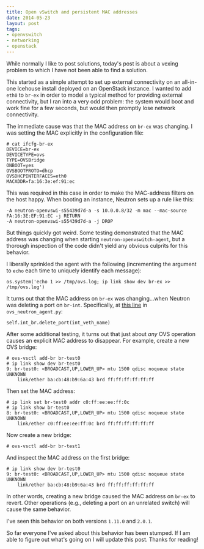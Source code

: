 ```yaml
---
title: Open vSwitch and persistent MAC addresses
date: 2014-05-23
layout: post
tags:
- openvswitch
- networking
- openstack
---
```


While normally I like to post solutions, today's post is about a
vexing problem to which I have not been able to find a solution.

This started as a simple attempt to set up external connectivity on
an all-in-one Icehouse install deployed on an OpenStack instance.  I
wanted to add `eth0` to `br-ex` in order to model a typical method for
providing external connectivity, but I ran into a very odd problem:
the system would boot and work fine for a few seconds, but would then
promptly lose network connectivity.

The immediate cause was that the MAC address on `br-ex` was changing.
I was setting the MAC explicitly in the configuration file:

    # cat ifcfg-br-ex
    DEVICE=br-ex
    DEVICETYPE=ovs
    TYPE=OVSBridge
    ONBOOT=yes
    OVSBOOTPROTO=dhcp
    OVSDHCPINTERFACES=eth0
    MACADDR=fa:16:3e:ef:91:ec

This was required in this case in order to make the MAC-address
filters on the host happy.  When booting an instance, Neutron sets up
a rule like this:

    -A neutron-openvswi-s55439d7d-a -s 10.0.0.8/32 -m mac --mac-source FA:16:3E:EF:91:EC -j RETURN
    -A neutron-openvswi-s55439d7d-a -j DROP

But things quickly got weird.  Some testing demonstrated that the MAC
address was changing when starting `neutron-openvswitch-agent`, but a
thorough inspection of the code didn't yield any obvious culprits for
this behavior.

I liberally sprinkled the agent with the following (incrementing the
argument to `echo` each time to uniquely identify each message):

    os.system('echo 1 >> /tmp/ovs.log; ip link show dev br-ex >> /tmp/ovs.log')

It turns out that the MAC address on `br-ex` was changing...when
Neutron was deleting a port on `br-int`.  Specifically, at [this
line][] in `ovs_neutron_agent.py`:

[this line]: https://github.com/openstack/neutron/blob/423ca756af10e10398636d6d34a7594a4fd4bc87/neutron/plugins/openvswitch/agent/ovs_neutron_agent.py#L909

    self.int_br.delete_port(int_veth_name)

After some additional testing, it turns out that just about *any* OVS
operation causes an explicit MAC address to disappear.  For example,
create a new OVS bridge:

    # ovs-vsctl add-br br-test0
    # ip link show dev br-test0
    9: br-test0: <BROADCAST,UP,LOWER_UP> mtu 1500 qdisc noqueue state UNKNOWN 
        link/ether ba:cb:48:b9:6a:43 brd ff:ff:ff:ff:ff:ff

Then set the MAC address:

    # ip link set br-test0 addr c0:ff:ee:ee:ff:0c
    # ip link show br-test0
    8: br-test0: <BROADCAST,UP,LOWER_UP> mtu 1500 qdisc noqueue state UNKNOWN 
        link/ether c0:ff:ee:ee:ff:0c brd ff:ff:ff:ff:ff:ff

Now create a new bridge:

    # ovs-vsctl add-br br-test1

And inspect the MAC address on the first bridge:

    # ip link show dev br-test0
    9: br-test0: <BROADCAST,UP,LOWER_UP> mtu 1500 qdisc noqueue state UNKNOWN 
        link/ether ba:cb:48:b9:6a:43 brd ff:ff:ff:ff:ff:ff

In other words, creating a new bridge caused the MAC address on
`br-ex` to revert.  Other operations (e.g., deleting a port on an
unrelated switch) will cause the same behavior.

I've seen this behavior on both versions `1.11.0` and `2.0.1`.

So far everyone I've asked about this behavior has been stumped.  If I
am able to figure out what's going on I will update this post.  Thanks
for reading!


